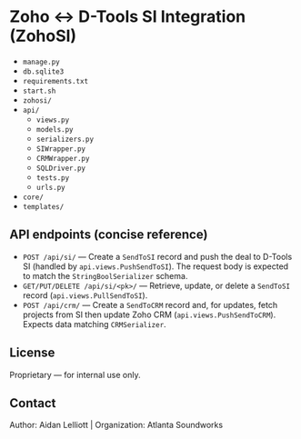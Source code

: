 # Zoho ↔ D-Tools SI Integration (ZohoSI)

- `manage.py`
- `db.sqlite3`
- `requirements.txt`
- `start.sh` 
- `zohosi/` 
- `api/` 
  - `views.py` 
  - `models.py`
  - `serializers.py`
  - `SIWrapper.py`
  - `CRMWrapper.py`
  - `SQLDriver.py`
  - `tests.py`
  - `urls.py`
- `core/`
- `templates/`

## API endpoints (concise reference)

- `POST /api/si/` — Create a `SendToSI` record and push the deal to D-Tools SI (handled by `api.views.PushSendToSI`). The request body is expected to match the `StringBoolSerializer` schema.
- `GET/PUT/DELETE /api/si/<pk>/` — Retrieve, update, or delete a `SendToSI` record (`api.views.PullSendToSI`).
- `POST /api/crm/` — Create a `SendToCRM` record and, for updates, fetch projects from SI then update Zoho CRM (`api.views.PushSendToCRM`). Expects data matching `CRMSerializer`.

## License

Proprietary — for internal use only.

## Contact

Author: Aidan Lelliott | 
Organization: Atlanta Soundworks
